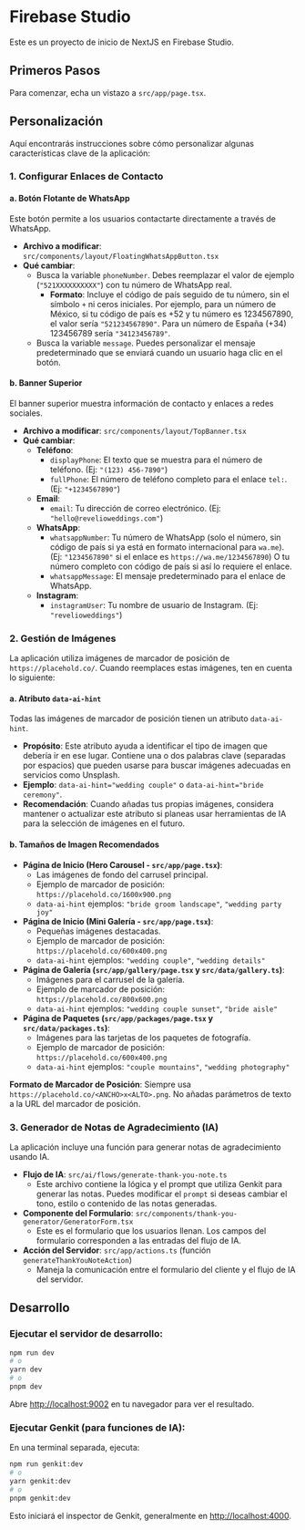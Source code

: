 # Firebase Studio

Este es un proyecto de inicio de NextJS en Firebase Studio.

## Primeros Pasos

Para comenzar, echa un vistazo a `src/app/page.tsx`.

## Personalización

Aquí encontrarás instrucciones sobre cómo personalizar algunas características clave de la aplicación:

### 1. Configurar Enlaces de Contacto

#### a. Botón Flotante de WhatsApp

Este botón permite a los usuarios contactarte directamente a través de WhatsApp.

-   **Archivo a modificar**: `src/components/layout/FloatingWhatsAppButton.tsx`
-   **Qué cambiar**:
    -   Busca la variable `phoneNumber`. Debes reemplazar el valor de ejemplo (`"521XXXXXXXXXX"`) con tu número de WhatsApp real.
        -   **Formato**: Incluye el código de país seguido de tu número, sin el símbolo `+` ni ceros iniciales. Por ejemplo, para un número de México, si tu código de país es +52 y tu número es 1234567890, el valor sería `"521234567890"`. Para un número de España (+34) 123456789 sería `"34123456789"`.
    -   Busca la variable `message`. Puedes personalizar el mensaje predeterminado que se enviará cuando un usuario haga clic en el botón.

#### b. Banner Superior

El banner superior muestra información de contacto y enlaces a redes sociales.

-   **Archivo a modificar**: `src/components/layout/TopBanner.tsx`
-   **Qué cambiar**:
    -   **Teléfono**:
        -   `displayPhone`: El texto que se muestra para el número de teléfono. (Ej: `"(123) 456-7890"`)
        -   `fullPhone`: El número de teléfono completo para el enlace `tel:`. (Ej: `"+1234567890"`)
    -   **Email**:
        -   `email`: Tu dirección de correo electrónico. (Ej: `"hello@revelioweddings.com"`)
    -   **WhatsApp**:
        -   `whatsappNumber`: Tu número de WhatsApp (solo el número, sin código de país si ya está en formato internacional para `wa.me`). (Ej: `"1234567890"` si el enlace es `https://wa.me/1234567890`) O tu número completo con código de país si así lo requiere el enlace.
        -   `whatsappMessage`: El mensaje predeterminado para el enlace de WhatsApp.
    -   **Instagram**:
        -   `instagramUser`: Tu nombre de usuario de Instagram. (Ej: `"revelioweddings"`)

### 2. Gestión de Imágenes

La aplicación utiliza imágenes de marcador de posición de `https://placehold.co/`. Cuando reemplaces estas imágenes, ten en cuenta lo siguiente:

#### a. Atributo `data-ai-hint`

Todas las imágenes de marcador de posición tienen un atributo `data-ai-hint`.
-   **Propósito**: Este atributo ayuda a identificar el tipo de imagen que debería ir en ese lugar. Contiene una o dos palabras clave (separadas por espacios) que pueden usarse para buscar imágenes adecuadas en servicios como Unsplash.
-   **Ejemplo**: `data-ai-hint="wedding couple"` o `data-ai-hint="bride ceremony"`.
-   **Recomendación**: Cuando añadas tus propias imágenes, considera mantener o actualizar este atributo si planeas usar herramientas de IA para la selección de imágenes en el futuro.

#### b. Tamaños de Imagen Recomendados

-   **Página de Inicio (Hero Carousel - `src/app/page.tsx`)**:
    -   Las imágenes de fondo del carrusel principal.
    -   Ejemplo de marcador de posición: `https://placehold.co/1600x900.png`
    -   `data-ai-hint` ejemplos: `"bride groom landscape"`, `"wedding party joy"`
-   **Página de Inicio (Mini Galería - `src/app/page.tsx`)**:
    -   Pequeñas imágenes destacadas.
    -   Ejemplo de marcador de posición: `https://placehold.co/600x400.png`
    -   `data-ai-hint` ejemplos: `"wedding couple"`, `"wedding details"`
-   **Página de Galería (`src/app/gallery/page.tsx` y `src/data/gallery.ts`)**:
    -   Imágenes para el carrusel de la galería.
    -   Ejemplo de marcador de posición: `https://placehold.co/800x600.png`
    -   `data-ai-hint` ejemplos: `"wedding couple sunset"`, `"bride aisle"`
-   **Página de Paquetes (`src/app/packages/page.tsx` y `src/data/packages.ts`)**:
    -   Imágenes para las tarjetas de los paquetes de fotografía.
    -   Ejemplo de marcador de posición: `https://placehold.co/600x400.png`
    -   `data-ai-hint` ejemplos: `"couple mountains"`, `"wedding photography"`

**Formato de Marcador de Posición**: Siempre usa `https://placehold.co/<ANCHO>x<ALTO>.png`. No añadas parámetros de texto a la URL del marcador de posición.

### 3. Generador de Notas de Agradecimiento (IA)

La aplicación incluye una función para generar notas de agradecimiento usando IA.

-   **Flujo de IA**: `src/ai/flows/generate-thank-you-note.ts`
    -   Este archivo contiene la lógica y el prompt que utiliza Genkit para generar las notas. Puedes modificar el `prompt` si deseas cambiar el tono, estilo o contenido de las notas generadas.
-   **Componente del Formulario**: `src/components/thank-you-generator/GeneratorForm.tsx`
    -   Este es el formulario que los usuarios llenan. Los campos del formulario corresponden a las entradas del flujo de IA.
-   **Acción del Servidor**: `src/app/actions.ts` (función `generateThankYouNoteAction`)
    -   Maneja la comunicación entre el formulario del cliente y el flujo de IA del servidor.

## Desarrollo

### Ejecutar el servidor de desarrollo:

```bash
npm run dev
# o
yarn dev
# o
pnpm dev
```

Abre [http://localhost:9002](http://localhost:9002) en tu navegador para ver el resultado.

### Ejecutar Genkit (para funciones de IA):

En una terminal separada, ejecuta:

```bash
npm run genkit:dev
# o
yarn genkit:dev
# o
pnpm genkit:dev
```
Esto iniciará el inspector de Genkit, generalmente en [http://localhost:4000](http://localhost:4000).
